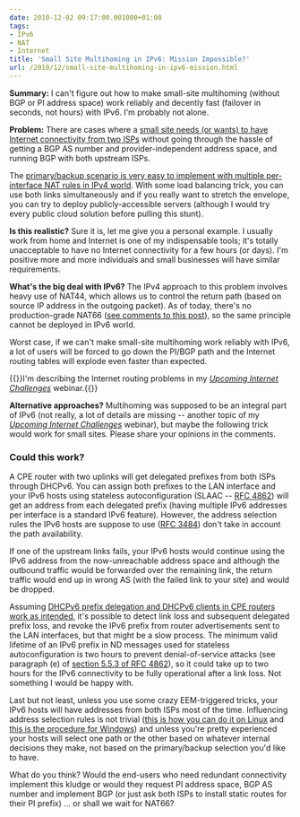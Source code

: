 ```yaml
---
date: 2010-12-02 09:17:00.001000+01:00
tags:
- IPv6
- NAT
- Internet
title: 'Small Site Multihoming in IPv6: Mission Impossible?'
url: /2010/12/small-site-multihoming-in-ipv6-mission.html
---
```

**Summary:** I can't figure out how to make small-site multihoming (without BGP or PI address space) work reliably and decently fast (failover in seconds, not hours) with IPv6. I'm probably not alone.

**Problem:** There are cases where a [small site needs (or wants) to have Internet connectivity from two ISPs](/2009/05/small-site-multihoming-tutorial.html) without going through the hassle of getting a BGP AS number and provider-independent address space, and running BGP with both upstream ISPs.
<!--more-->
The [primary/backup scenario is very easy to implement with multiple per-interface NAT rules in IPv4 world](/2009/05/small-site-multihoming-tutorial.html). With some load balancing trick, you can use both links simultaneously and if you really want to stretch the envelope, you can try to deploy publicly-accessible servers (although I would try every public cloud solution before pulling this stunt).

**Is this realistic?** Sure it is, let me give you a personal example. I usually work from home and Internet is one of my indispensable tools; it's totally unacceptable to have no Internet connectivity for a few hours (or days). I'm positive more and more individuals and small businesses will have similar requirements.

**What's the big deal with IPv6?** The IPv4 approach to this problem involves heavy use of NAT44, which allows us to control the return path (based on source IP address in the outgoing packet). As of today, there's no production-grade NAT66 ([see comments to this post](https://blog.ipspace.net/2010/11/ipv6-addressing-how-wrong-can-you-get.html)), so the same principle cannot be deployed in IPv6 world.

Worst case, if we can't make small-site multihoming work reliably with IPv6, a lot of users will be forced to go down the PI/BGP path and the Internet routing tables will explode even faster than expected. 

{{<note info>}}I'm describing the Internet routing problems in my [*Upcoming Internet Challenges*](http://www.ipSpace.net/InternetChallenges) webinar.{{</note>}}

**Alternative approaches?** Multihoming was supposed to be an integral part of IPv6 (not really, a lot of details are missing -- another topic of my [*Upcoming Internet Challenges*](http://www.ipSpace.net/InternetChallenges) webinar), but maybe the following trick would work for small sites. Please share your opinions in the comments.

### Could this work?

A CPE router with two uplinks will get delegated prefixes from both ISPs through DHCPv6. You can assign both prefixes to the LAN interface and your IPv6 hosts using stateless autoconfiguration (SLAAC -- [RFC 4862](http://tools.ietf.org/html/rfc4862)) will get an address from each delegated prefix (having multiple IPv6 addresses per interface is a standard IPv6 feature). However, the address selection rules the IPv6 hosts are suppose to use ([RFC 3484](http://tools.ietf.org/html/rfc3484)) don't take in account the path availability.

If one of the upstream links fails, your IPv6 hosts would continue using the IPv6 address from the now-unreachable address space and although the outbound traffic would be forwarded over the remaining link, the return traffic would end up in wrong AS (with the failed link to your site) and would be dropped.

Assuming [DHCPv6 prefix delegation and DHCPv6 clients in CPE routers work as intended](https://blog.ipspace.net/2010/10/dhcpv6-over-pppoe-total-disaster.html), it's possible to detect link loss and subsequent delegated prefix loss, and revoke the IPv6 prefix from router advertisements sent to the LAN interfaces, but that might be a slow process. The minimum valid lifetime of an IPv6 prefix in ND messages used for stateless autoconfiguration is two hours to prevent denial-of-service attacks (see paragraph (e) of [section 5.5.3 of RFC 4862](#section-5.5.3)), so it could take up to two hours for the IPv6 connectivity to be fully operational after a link loss. Not something I would be happy with.

Last but not least, unless you use some crazy EEM-triggered tricks, your IPv6 hosts will have addresses from both ISPs most of the time. Influencing address selection rules is not trivial ([this is how you can do it on Linux](http://www.davidc.net/networking/ipv6-source-address-selection-linux) and [this is the procedure for Windows](http://technet.microsoft.com/en-us/library/bb877985.aspx)) and unless you're pretty experienced your hosts will select one path or the other based on whatever internal decisions they make, not based on the primary/backup selection you'd like to have.

What do you think? Would the end-users who need redundant connectivity implement this kludge or would they request PI address space, BGP AS number and implement BGP (or just ask both ISPs to install static routes for their PI prefix) \... or shall we wait for NAT66?
